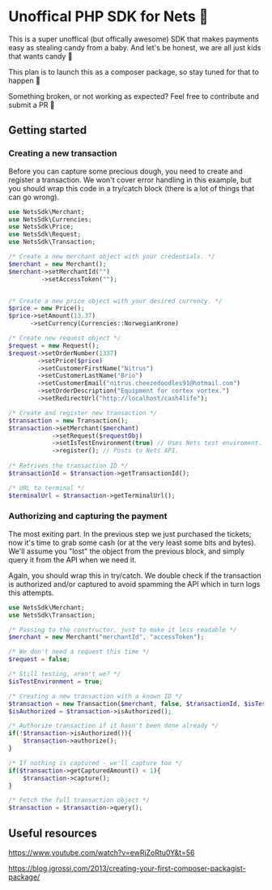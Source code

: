 # Unoffical PHP SDK for Nets 💸

This is a super unoffical (but offically awesome) SDK that makes payments easy as stealing candy from a baby. And let's be honest, we are all just kids that wants candy 🍭

This plan is to launch this as a composer package, so stay tuned for that to happen 🚚

Something broken, or not working as expected? Feel free to contribute and submit a PR 🥰


## Getting started

### Creating a new transaction
Before you can capture some precious dough, you need to create and register a transaction. We won't cover error handling in this example, but you should wrap this code in a try/catch block (there is a lot of things that can go wrong).

```php
use NetsSdk\Merchant;
use NetsSdk\Currencies;
use NetsSdk\Price;
use NetsSdk\Request;
use NetsSdk\Transaction;

/* Create a new merchant object with your credentials. */
$merchant = new Merchant();
$merchant->setMerchantId("")
         ->setAccessToken("");


/* Create a new price object with your desired currency. */
$price = new Price();
$price->setAmount(13.37)
      ->setCurrency(Currencies::NorwegianKrone)

/* Create new request object */
$request = new Request();
$request->setOrderNumber(1337)
        ->setPrice($price)
        ->setCustomerFirstName("Nitrus")
        ->setCustomerLastName("Brio")
        ->setCustomerEmail("nitrus.cheezedoodles91@hotmail.com")
        ->setOrderDescription("Equipment for cortex vortex.")
        ->setRedirectUrl("http://localhost/cash4life");

/* Create and register new transaction */
$transaction = new Transaction();
$transaction->setMerchant($merchant) 
            ->setRequest($requestObj)
            ->setIsTestEnvironment(true) // Uses Nets test enviroment.
            ->register(); // Posts to Nets API.
    
/* Retrives the transaction ID */
$transactionId = $transaction->getTransactionId();

/* URL to terminal */
$terminalUrl = $transaction->getTerminalUrl();


```

### Authorizing and capturing the payment
The most exiting part. In the previous step we just purchased the tickets; now it's time to grab some cash (or at the very least some bits and bytes). 
We'll assume you "lost" the object from the previous block, and simply query it from the API when we need it.

Again, you should wrap this in try/catch. We double check if the transaction is authorized and/or captured to avoid spamming the API which in turn logs this attempts. 

```php
use NetsSdk\Merchant;
use NetsSdk\Transaction;

/* Passing to the constructor, just to make it less readable */
$merchant = new Merchant("merchantId", "accessToken");

/* We don't need a request this time */
$request = false;

/* Still testing, aren't we? */
$isTestEnvironment = true;

/* Creating a new transaction with a known ID */
$transaction = new Transaction($merchant, false, $transactionId, $isTestEnvironment);
$isAuthorized = $transaction->isAuthorized();

/* Authorize transaction if it hasn't been done already */
if(!$transaction->isAuthorized()){
    $transaction->authorize();
}

/* If nothing is captured - we'll capture too */
if($transaction->getCapturedAmount() < 1){
    $transaction->capture();
}

/* Fetch the full transaction object */
$transaction = $transaction->query();

```

## Useful resources
https://www.youtube.com/watch?v=ewRjZoRtu0Y&t=56

https://blog.jgrossi.com/2013/creating-your-first-composer-packagist-package/